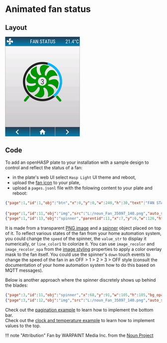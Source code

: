 <h1>Animated fan status</h1>

<h2>Layout</h2>

![Animated screenshot](../../assets/images/screenshots/fan-anim.gif)


<h2>Code</h2>

To add an openHASP plate to your installation with a sample design to control and reflect the status of a fan:

- in the plate's web UI select `Hasp Light` UI theme and reboot,
- upload the [fan icon](../../assets/users/noun_Fan_35097_140.png) to your plate,
- upload a `pages.jsonl` file with the folowing content to your plate and reboot:

```json
{"page":1,"id":1,"obj":"btn","x":0,"y":0,"w":240,"h":30,"text":"FAN STATUS","text_font":16,"bg_color":"#2C3E50","text_color":"#FFFFFF","radius":0,"border_side":0,"click":0}

{"page":1,"id":11,"obj":"img","src":"L:/noun_Fan_35097_140.png","auto_size":1,"w":140,"h":140,"x":50,"y":75,"image_recolor":"lime","image_recolor_opa":150}
{"page":1,"id":13,"obj":"spinner","parentid":11,"x":7,"y":6,"w":126,"h":126,"bg_opa":0,"border_width":0,"line_width":7,"line_width1":7,"type":2,"angle":120,"speed":1000,"value_str":3}

```

It is made from a transparent [PNG image](../../../design/objects/#image) and a [spinner](../../../design/objects/#spinner) object placed on top of it. To reflect various states of the fan from your home automation system, you could change the `speed` of the spinner, the `value_str` to display it numerically, or `line_color1` to colorize it. You can use `image_recolor` and `image_recolor_opa` from the [image styling](../../../design/styling/#image) properties to apply a color overlay mask to the fan itself. You could use the spinner's `down` touch events to change the speed of the fan in an OFF > 1 > 2 > 3 > OFF style (consult the documentation of your home automation system how to do this based on MQTT messages).

Below is another approach where the spinner discretely shows up behind the blades:

```json
{"page":3,"id":11,"obj":"spinner","x":68,"y":91,"w":105,"h":105,"bg_opa":0,"border_width":0,"line_width":0,"line_width1":32,"line_color1":"orange","type":2,"angle":160,"speed":500,"value_str":3}
{"page":3,"id":12,"obj":"img","src":"L:/noun_Fan_35097_140.png","auto_size":1,"w":140,"h":140,"x":50,"y":75,"image_recolor":"silver","image_recolor_opa":120}

```


Check out the [pagination example](../example-pagination) to learn how to implement the bottom bar.  
Check out the [clock and temperature example](../../home-assistant/sampl_conf/#display-clock-and-temperature) to learn how to implement values to the top.  

!!! note "Attribution" 
    Fan by WARPAINT Media Inc. from the [Noun Project](https://thenounproject.com/search/?q=fan+spinning&i=35097)

